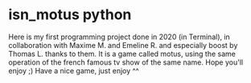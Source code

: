 # isn_motus python
Here is my first programming project done in 2020 (in Terminal), in collaboration with Maxime M. and Emeline R. and especially boost by Thomas L. thanks to them. 
It is a game called motus, using the same operation of the french famous tv show of the same name. Hope you'll enjoy ;)
Have a nice game, just enjoy ^^